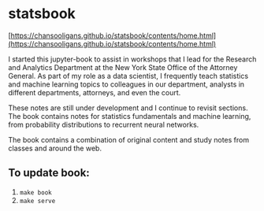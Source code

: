 # statsbook  

[https://chansooligans.github.io/statsbook/contents/home.html](https://chansooligans.github.io/statsbook/contents/home.html)

I started this jupyter-book to assist in workshops that I lead for the Research and Analytics Department
at the New York State Office of the Attorney General. As part of my role as a data scientist, I 
frequently teach statistics and machine learning topics to colleagues in our department, analysts 
in different departments, attorneys, and even the court. 

These notes are still under development and I continue to revisit sections. The book contains 
notes for statistics fundamentals and machine learning, from probability distributions to recurrent 
neural networks. 

The book contains a combination of original content and study notes from classes and around the web.

## To update book:

1. `make book`
2. `make serve`